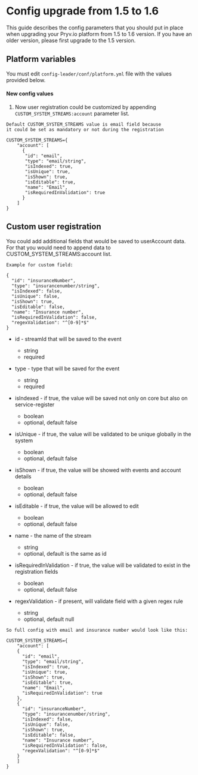 
# Config upgrade from 1.5 to 1.6

This guide describes the config parameters that you should put in place when upgrading your Pryv.io platform from 1.5 to 1.6 version. If you have an older version, please first upgrade to the 1.5 version.

## Platform variables

You must edit `config-leader/conf/platform.yml` file with the values provided below.  

#### New config values
1. Now user registration could be customized by appending `CUSTOM_SYSTEM_STREAMS:account` parameter list.
```
Default CUSTOM_SYSTEM_STREAMS value is email field because 
it could be set as mandatory or not during the registration

CUSTOM_SYSTEM_STREAMS={
    "account": [
      {
       "id": "email",
       "type": "email/string",
       "isIndexed": true,
       "isUnique": true,
       "isShown": true,
       "isEditable": true,
       "name": "Email",
       "isRequiredInValidation": true
      }
    ]
}
```

## Custom user registration

You could add additional fields that would be saved to userAccount data. For that you would need 
to append data to CUSTOM_SYSTEM_STREAMS:account list.
```
Example for custom field:

{
  "id": "insuranceNumber", 
  "type": "insurancenumber/string",
  "isIndexed": false,
  "isUnique": false,
  "isShown": true,
  "isEditable": false,
  "name": "Insurance number",
  "isRequiredInValidation": false,
  "regexValidation": "^[0-9]*$"
}
```

*  id - streamId that will be saved to the event
    *  string
    *  required

*  type - type that will be saved for the event
    *  string
    *  required

*  isIndexed - if true, the value will be saved not only on core but also on service-register
    *  boolean
    *  optional, default false

*  isUnique - if true, the value will be validated to be unique globally in the system
    *  boolean
    *  optional, default false

*  isShown - if true, the value will be showed with events and account details
    *  boolean
    *  optional, default false

*  isEditable - if true, the value will be allowed to edit
    *  boolean
    *  optional, default false
    
*  name - the name of the stream
    *  string
    *  optional, default is the same as id

*  isRequiredInValidation - if true, the value will be validated to exist in the registration fields
    *  boolean
    *  optional, default false

*  regexValidation - if present, will validate field with a given regex rule
    *  string
    *  optional, default null
    
```
So full config with email and insurance number would look like this:

CUSTOM_SYSTEM_STREAMS={
    "account": [
    {
      "id": "email",
      "type": "email/string",
      "isIndexed": true,
      "isUnique": true,
      "isShown": true,
      "isEditable": true,
      "name": "Email",
      "isRequiredInValidation": true
    },
    {
      "id": "insuranceNumber", 
      "type": "insurancenumber/string",
      "isIndexed": false,
      "isUnique": false,
      "isShown": true,
      "isEditable": false,
      "name": "Insurance number",
      "isRequiredInValidation": false,
      "regexValidation": "^[0-9]*$"
    }
    ]
}
```